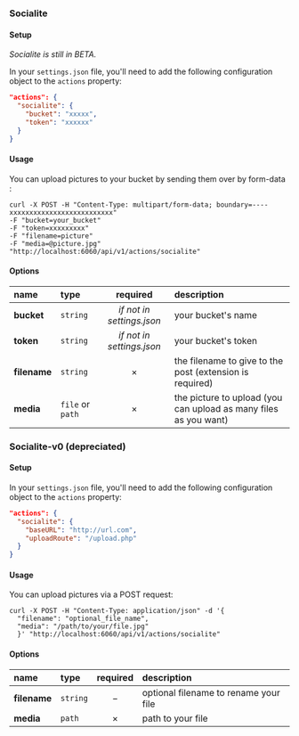 ### Socialite

#### Setup

_Socialite is still in BETA._

In your `settings.json` file, you'll need to add the following configuration object to the `actions` property:

```json
"actions": {
  "socialite": {
    "bucket": "xxxxx",
    "token": "xxxxxx"
  }
}
```

#### Usage

You can upload pictures to your bucket by sending them over by form-data :

```cURL
curl -X POST -H "Content-Type: multipart/form-data; boundary=----xxxxxxxxxxxxxxxxxxxxxxxxxx"
-F "bucket=your_bucket"
-F "token=xxxxxxxxx"
-F "filename=picture"
-F "media=@picture.jpg"
"http://localhost:6060/api/v1/actions/socialite"
```

#### Options

|name|type|required|description|
|:---|:---|:---:|:---|
|**bucket**|`string`|_if not in settings.json_|your bucket's name|
|**token**|`string`|_if not in settings.json_|your bucket's token|
|**filename**|`string`|&times;|the filename to give to the post (extension is required)|
|**media**|`file` or `path`|&times;|the picture to upload (you can upload as many files as you want)|  



### Socialite-v0 (depreciated)

#### Setup

In your `settings.json` file, you'll need to add the following configuration object to the `actions` property:

```json
"actions": {
  "socialite": {
    "baseURL": "http://url.com",
    "uploadRoute": "/upload.php"
  }
}
```

#### Usage

You can upload pictures via a POST request:

```cURL
curl -X POST -H "Content-Type: application/json" -d '{
  "filename": "optional_file_name",
  "media": "/path/to/your/file.jpg"
  }' "http://localhost:6060/api/v1/actions/socialite"
  ```

  #### Options

  |name|type|required|description|
  |:---|:---|:---:|:---|
  |**filename**|`string`|&minus;|optional filename to rename your file|
  |**media**|`path`|&times;|path to your file|
